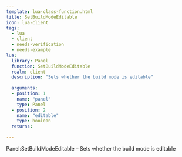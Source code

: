 ```yaml
---
template: lua-class-function.html
title: SetBuildModeEditable
icon: lua-client
tags:
  - lua
  - client
  - needs-verification
  - needs-example
lua:
  library: Panel
  function: SetBuildModeEditable
  realm: client
  description: "Sets whether the build mode is editable"
  
  arguments:
  - position: 1
    name: "panel"
    type: Panel
  - position: 2
    name: "editable"
    type: boolean
  returns:
    
---
```


<div class="lua__search__keywords">
Panel:SetBuildModeEditable &#x2013; Sets whether the build mode is editable
</div>
